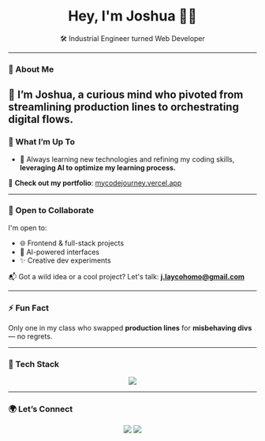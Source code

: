 <h1 align="center">Hey, I'm Joshua 👨‍💻</h1>
<p align="center">
  🛠️ Industrial Engineer turned Web Developer 
</p>

---

### 💼 About Me

🔧 I’m **Joshua**, a curious mind who pivoted from streamlining **production lines** to orchestrating **digital flows**. 
---

### 🚀 What I’m Up To

- 🧠 Always learning new technologies and refining my coding skills, **leveraging AI to optimize my learning process.**


🔗 **Check out my portfolio**: [mycodejourney.vercel.app](https://mycodejourney.vercel.app/)

---

### 🤝 Open to Collaborate

I'm open to:
- 🌐 Frontend & full-stack projects
- 🤖 AI-powered interfaces
- ✨ Creative dev experiments

📬 Got a wild idea or a cool project? Let's talk: **j.laycohomo@gmail.com**

---

### ⚡ Fun Fact

Only one in my class who swapped **production lines** for **misbehaving divs** — no regrets.

---

### 🧰 Tech Stack

<p align="center">
  <img src="https://skillicons.dev/icons?i=js,nextjs,react,html,css,git,github,vercel,vscode,php,laravel,nodejs,express,postgresql,mysql" />
</p>

---

### 🌍 Let’s Connect

<p align="center">
  <a href="https://www.linkedin.com/in/joshua-laycoh/" target="_blank"><img src="https://img.shields.io/badge/LinkedIn-blue?style=for-the-badge&logo=linkedin" /></a>
  <a href="mailto:j.laycohomo@gmail.com"><img src="https://img.shields.io/badge/Email-D14836?style=for-the-badge&logo=gmail&logoColor=white" /></a>
</p>
